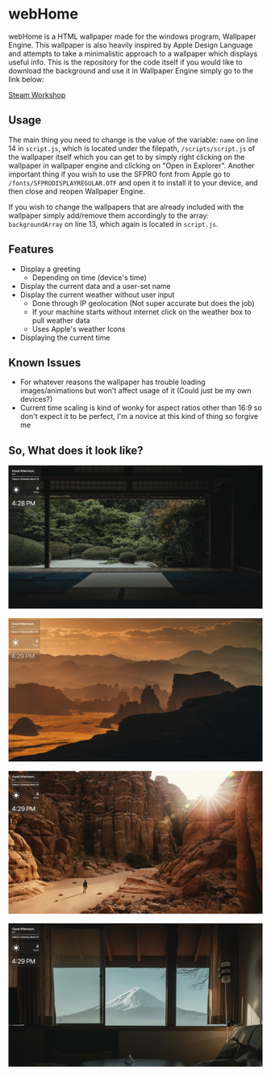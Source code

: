 # webHome

webHome is a HTML wallpaper made for the windows program, Wallpaper Engine. This wallpaper is also heavily inspired by Apple Design Language and attempts to take a minimalistic approach to a wallpaper which displays useful info. This is the repository for the code itself if you would like to download the background and use it in Wallpaper Engine simply go to the link below:

[Steam Workshop]()


## Usage

The main thing you need to change is the value of the variable: ```name``` on line 14 in ```script.js```, which is located under the filepath, ```/scripts/script.js``` of the wallpaper itself which you can get to by simply right clicking on the wallpaper in wallpaper engine and clicking on "Open in Explorer". Another important thing if you wish to use the SFPRO font from Apple go to ```/fonts/SFPRODISPLAYREGULAR.OTF``` and open it to install it to your device, and then close and reopen Wallpaper Engine.

If you wish to change the wallpapers that are already included with the wallpaper simply add/remove them accordingly to the array: ```backgroundArray``` on line 13, which again is located in ```script.js```.

## Features

 - Display a greeting
    - Depending on time (device's time)
 - Display the current data and a user-set name  
 - Display the current weather without user input
    - Done through IP geolocation (Not super accurate but does the job)
    - If your machine starts without internet click on the weather box to pull weather data
    - Uses Apple's weather Icons
 - Displaying the current time


 ## Known Issues
 - For whatever reasons the wallpaper has trouble loading images/animations but won't affect usage of it (Could just be my own devices?)
 - Current time scaling is kind of wonky for aspect ratios other than 16:9 so don't expect it to be perfect, I'm a novice at this kind of thing so forgive me

## So, What does it look like?

<img src="prev1.png" alt="Preview 1" style="margin-bottom:1rem"/>
<img src="prev2.png" alt="Preview 1" style="margin-bottom:1rem"/>
<img src="prev3.png" alt="Preview 1" style="margin-bottom:1rem"/>
<img src="prev4.png" alt="Preview 1" style="margin-bottom:1rem"/>

